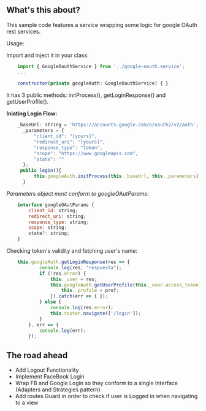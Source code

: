 What's this about?
------------------

This sample code features a service wrapping some logic for google OAuth rest services.

Usage:

Import and inject it in your class:

```javascript
    import { GoogleOauthService } from '../google-oauth.service';
    ...
    
    constructor(private googleAuth: GoogleOauthService) { }
```

It has 3 public methods: initProcess(), getLoginResponse() and getUserProfile().

**Iniating Login Flow:**

```javascript
    _baseUrl: string = 'https://accounts.google.com/o/oauth2/v2/auth';
      _parameters = {
    	  "client_id": "[yours]",
    	  "redirect_uri": "[yours]",
    	  "response_type": "token",
    	  "scope": "https://www.googleapis.com",
    	  "state": ""
      };
     public login(){
    	  this.googleAuth.initProcess(this._baseUrl, this._parameters);
      }
```      
*Parameters object most conform to googleOAutParams*:

```javascript
    interface googleOAutParams {
    	client_id: string;
    	redirect_uri: string;
    	response_type: string;
    	scope: string;
    	state?: string;
    }
```

Checking token's validity and fetching user's name:

```javascript
    this.googleAuth.getLoginResponse(res => {
            console.log(res, "respuesta");
            if (!res.error) {
                this._user = res;
                this.googleAuth.getUserProfile(this._user.access_token).then(prof => {
                    this._profile = prof;
                }).catch(err => { });
            } else {
                console.log(res.error);
                this.router.navigate(['/login']);
            }
        }, err => {
            console.log(err);
        });
```


The road ahead
--------------

 - Add Logout Functionality
 - Implement FaceBook Login
 - Wrap FB and Google Login so they conform to a single Interface (Adapters
   and Strategies pattern)
 - Add routes Guard in order to check if user is Logged in when navigating to a view
